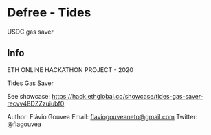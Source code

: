# Defree - Tides

USDC gas saver

## Info

ETH ONLINE HACKATHON PROJECT - 2020

Tides Gas Saver

See showcase: https://hack.ethglobal.co/showcase/tides-gas-saver-recvv48DZZzuiubf0

Author: Flávio Gouvea 
Email: flaviogouveaneto@gmail.com 
Twitter: @flagouvea
